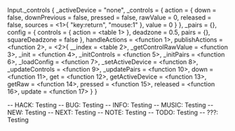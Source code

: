 Input._controls
{
  _activeDevice = "none",
  _controls = {
    action = {
      down = false,
      downPrevious = false,
      pressed = false,
      rawValue = 0,
      released = false,
      sources = <1>{ "key:return", "mouse:1" },
      value = 0
    }
  },
  _pairs = {},
  config = {
    controls = {
      action = <table 1>
    },
    deadzone = 0.5,
    pairs = {},
    squareDeadzone = false
  },
  handleActions = <function 1>,
  publishActions = <function 2>,
  <metatable> = <2>{
    __index = <table 2>,
    _getControlRawValue = <function 3>,
    _init = <function 4>,
    _initControls = <function 5>,
    _initPairs = <function 6>,
    _loadConfig = <function 7>,
    _setActiveDevice = <function 8>,
    _updateControls = <function 9>,
    _updatePairs = <function 10>,
    down = <function 11>,
    get = <function 12>,
    getActiveDevice = <function 13>,
    getRaw = <function 14>,
    pressed = <function 15>,
    released = <function 16>,
    update = <function 17>
  }
}



-- HACK: Testing
-- BUG: Testing
-- INFO: Testing
-- MUSIC: Testing
-- NEW: Testing
-- NEXT: Testing
-- NOTE: Testing
-- TODO: Testing
-- ???: Testing
